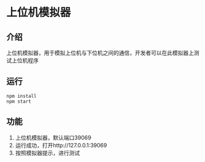 # 上位机模拟器

## 介绍
上位机模拟器，用于模拟上位机与下位机之间的通信，开发者可以在此模拟器上测试上位机程序


## 运行

```
npm install
npm start
```

## 功能

1. 上位机模拟器，默认端口39069
2. 运行成功，打开http://127.0.0.1:39069 
3. 按照模拟器提示，进行测试
